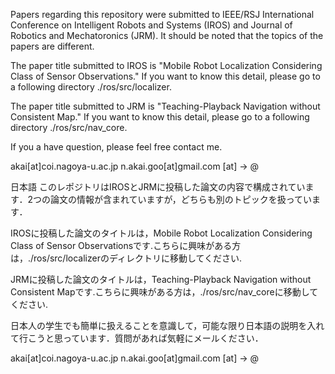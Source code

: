 Papers regarding this repository were submitted to IEEE/RSJ International Conference on Intelligent Robots and Systems (IROS) and Journal of Robotics and Mechatoronics (JRM). It should be noted that the topics of the papers are different.

The paper title submitted to IROS is "Mobile Robot Localization Considering Class of Sensor Observations." If you want to know this detail, please go to a following directory ./ros/src/localizer.

The paper title submitted to JRM is "Teaching-Playback Navigation without Consistent Map." If you want to know this detail, please go to a following directory ./ros/src/nav_core.

If you a have question, please feel free contact me.

akai[at]coi.nagoya-u.ac.jp
n.akai.goo[at]gmail.com
[at] -> @






日本語
このレポジトリはIROSとJRMに投稿した論文の内容で構成されています．2つの論文の情報が含まれていますが，どちらも別のトピックを扱っています．

IROSに投稿した論文のタイトルは，Mobile Robot Localization Considering Class of Sensor Observationsです.こちらに興味がある方は，./ros/src/localizerのディレクトリに移動してください.

JRMに投稿した論文のタイトルは，Teaching-Playback Navigation without Consistent Mapです.こちらに興味がある方は，./ros/src/nav_coreに移動してください.

日本人の学生でも簡単に扱えることを意識して，可能な限り日本語の説明を入れて行こうと思っています．質問があれば気軽にメールください．

akai[at]coi.nagoya-u.ac.jp
n.akai.goo[at]gmail.com
[at] -> @
